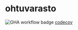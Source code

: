 # ohtuvarasto

![GHA workflow badge](https://github.com/matiasto/ohtuvarasto/workflows/CI/badge.svg)
[codecov](https://codecov.io/api/pub/gh/matiasto/ohtuvarasto/settings?access_token=DTQ68B2PCN)
